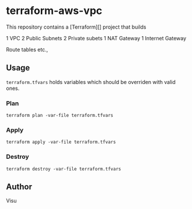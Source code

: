 # terraform-aws-vpc

This repository contains a [Terraform][] project that builds 

1 VPC
2 Public Subnets
2 Private subets
1 NAT Gateway
1 Internet Gateway

Route tables etc.,

## Usage

`terraform.tfvars` holds variables which should be overriden with valid ones.

### Plan

```
terraform plan -var-file terraform.tfvars
```

### Apply

```
terraform apply -var-file terraform.tfvars
```

### Destroy

```
terraform destroy -var-file terraform.tfvars
```

## Author

Visu
